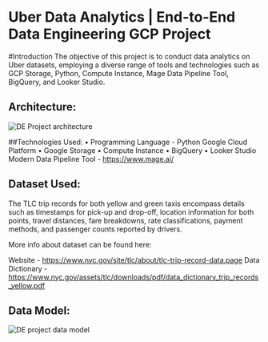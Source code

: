 # Uber Data Analytics | End-to-End Data Engineering GCP Project
#Introduction
The objective of this project is to conduct data analytics on Uber datasets, employing a diverse range of tools and technologies such as GCP Storage, Python, Compute Instance, Mage Data Pipeline Tool, BigQuery, and Looker Studio.

## Architecture:
![DE Project architecture](https://github.com/Sugun-ravipalli/Uber_data_engineering_project/assets/145236879/fac26788-d086-4ce2-9d8a-5203501aab19)

##Technologies Used:
•	Programming Language - Python
Google Cloud Platform
•	Google Storage
•	Compute Instance
•	BigQuery
•	Looker Studio
Modern Data Pipeline Tool - https://www.mage.ai/

## Dataset Used:
The TLC trip records for both yellow and green taxis encompass details such as timestamps for pick-up and drop-off, location information for both points, travel distances, fare breakdowns, rate classifications, payment methods, and passenger counts reported by drivers.

More info about dataset can be found here:

Website - https://www.nyc.gov/site/tlc/about/tlc-trip-record-data.page
Data Dictionary - https://www.nyc.gov/assets/tlc/downloads/pdf/data_dictionary_trip_records_yellow.pdf

## Data Model:
![DE project data model](https://github.com/Sugun-ravipalli/Uber_data_engineering_project/assets/145236879/34e5e099-30fb-4138-accf-5c416a02524b)
